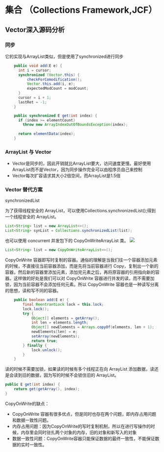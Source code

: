 # 集合 （Collections Framework,JCF）
## Vector深入源码分析
### 同步
它的实现与ArrayList类似，但是使用了synchronized进行同步
```java
    public void add(E e) {
      int i = cursor;
      synchronized (Vector.this) {
          checkForComodification();
          Vector.this.add(i, e);
          expectedModCount = modCount;
      }
      cursor = i + 1;
      lastRet = -1;
    }

    public synchronized E get(int index) {
      if (index >= elementCount)
        throw new ArrayIndexOutOfBoundsException(index);
    
      return elementData(index);
    }
```

### ArrayList 与 Vector
- Vector是同步的，因此开销就比ArrayList要大，访问速度更慢。最好使用ArrayList而不是Vector，因为同步操作完全可以由程序员自己来控制
- Vector每次扩容请求其大小2倍空间，而ArrayList是1.5倍

### Vector 替代方案
synchronizedList

为了获得线程安全的 ArrayList，可以使用Collections.synchronizedList();得到一个线程安全的 ArrayList。
```java
List<String> list = new ArrayList<>();
List<String> synList = Collections.synchronizedList(list);
```

也可以使用 concurrent 并发包下的 CopyOnWriteArrayList 类。
![](https://box.kancloud.cn/37ae13d4e1259d8f106f339f89ac6aa5_451x319.png)

```java
List<String> list = new CopyOnWriteArrayList<>();
```

CopyOnWrite 容器即写时复制的容器。通俗的理解是当我们往一个容器添加元素的时候，不直接往当前容器添加，而是先将当前容器进行 Copy，复制出一个新的容器，然后新的容器里添加元素，添加完元素之后，再将原容器的引用指向新的容器。这样做的好处是我们可以对 CopyOnWrite 容器进行并发的读，而不需要加锁，因为当前容器不会添加任何元素。所以 CopyOnWrite 容器也是一种读写分离的思想，读和写不同的容器。
```java
    public boolean add(E e) {
        final ReentrantLock lock = this.lock;
        lock.lock();
        try {
            Object[] elements = getArray();
            int len = elements.length;
            Object[] newElements = Arrays.copyOf(elements, len + 1);
            newElements[len] = e;
            setArray(newElements);
            return true;
        } finally {
            lock.unlock();
        }
    }
```

读的时候不需要加锁，如果读的时候有多个线程正在向 ArrayList 添加数据，读还是会读到旧的数据，因为写的时候不会锁住旧的 ArrayList。
```java
public E get(int index) {
    return get(getArray(), index);
}
```

CopyOnWrite的缺点：
- CopyOnWrite 容器有很多优点，但是同时也存在两个问题，即内存占用问题和数据一致性问题。
- 内存占用问题：因为CopyOnWrite的写时复制机制，所以在进行写操作的时候，内存里会同时驻扎两个对象的内存，旧的对象和新写入的对象
- 数据一致性问题：CopyOnWrite容器只能保证数据的最终一致性，不能保证数据的实时一致性。







